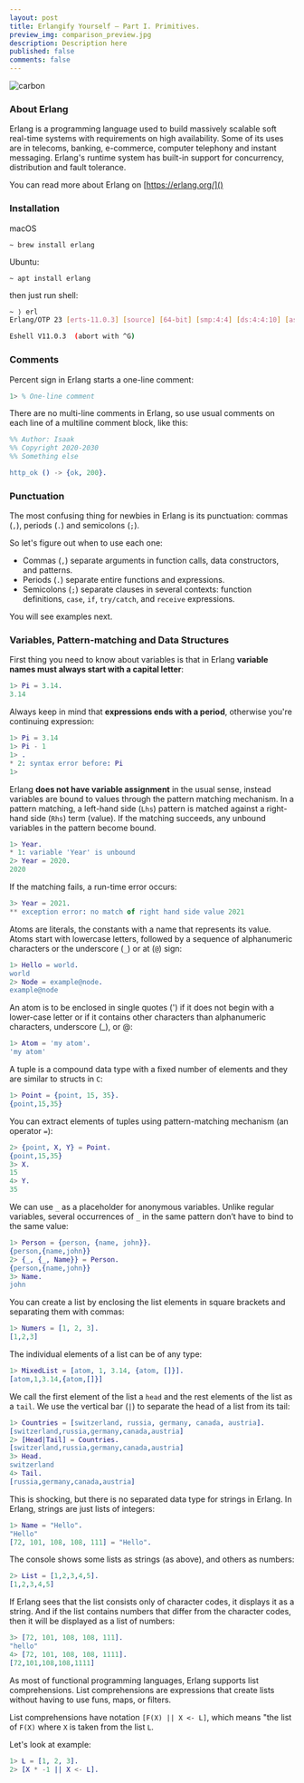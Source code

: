 ```yaml
---
layout: post
title: Erlangify Yourself — Part I. Primitives.
preview_img: comparison_preview.jpg
description: Description here
published: false
comments: false
---
```


![carbon](https://user-images.githubusercontent.com/15812620/91530751-556c4c80-e914-11ea-8b2d-17a2d11a22bb.png)

### About Erlang

Erlang is a programming language used to build massively scalable soft real-time systems with requirements on high 
availability. Some of its uses are in telecoms, banking, e-commerce, computer telephony and instant messaging. 
Erlang's runtime system has built-in support for concurrency, distribution and fault tolerance.

You can read more about Erlang on [https://erlang.org/]()

### Installation

macOS

```
~ brew install erlang
```

Ubuntu:

```
~ apt install erlang
```

then just run shell:

```bash
~ ⟩ erl
Erlang/OTP 23 [erts-11.0.3] [source] [64-bit] [smp:4:4] [ds:4:4:10] [async-threads:1] [hipe] [dtrace]

Eshell V11.0.3  (abort with ^G)
```

### Comments

Percent sign in Erlang starts a one-line comment:

```erlang
1> % One-line comment
```

There are no multi-line comments in Erlang, so use usual comments on each line of a multiline comment block, like this:

```erlang
%% Author: Isaak
%% Copyright 2020-2030
%% Something else

http_ok () -> {ok, 200}.
```

### Punctuation

The most confusing thing for newbies in Erlang is its punctuation: commas (`,`), periods (`.`) and semicolons (`;`).

So let's figure out when to use each one:

* Commas (`,`) separate arguments in function calls, data constructors, and patterns.
* Periods (`.`) separate entire functions and expressions.
* Semicolons (`;`) separate clauses in several contexts: function definitions, `case`, `if`, `try/catch`, and `receive` expressions.

You will see examples next.

### Variables, Pattern-matching and Data Structures

First thing you need to know about variables is that in Erlang **variable names must always start with a capital letter**:

```erlang
1> Pi = 3.14.
3.14
```

Always keep in mind that **expressions ends with a period**, otherwise you're continuing expression:

```erlang
1> Pi = 3.14
1> Pi - 1
1> .
* 2: syntax error before: Pi
1>
```

Erlang **does not have variable assignment** in the usual sense, instead variables are bound to values through the 
pattern matching mechanism. In a pattern matching, a left-hand side (`Lhs`) pattern is matched against a right-hand
 side (`Rhs`) term (value). If the matching succeeds, any unbound variables in the pattern become bound.

```erlang
1> Year.
* 1: variable 'Year' is unbound
2> Year = 2020.
2020
```

If the matching fails, a run-time error occurs:

```erlang
3> Year = 2021.
** exception error: no match of right hand side value 2021
```

Atoms are literals, the constants with a name that represents its value. Atoms start with lowercase letters, 
followed by a sequence of alphanumeric characters or the underscore (`_`) or at (`@`) sign:

```erlang
1> Hello = world.
world
2> Node = example@node.
example@node
```

An atom is to be enclosed in single quotes (') if it does not begin with a lower-case letter or if it contains other 
characters than alphanumeric characters, underscore (_), or @:

```erlang
1> Atom = 'my atom'.
'my atom'
```

A tuple is a compound data type with a fixed number of elements and they are similar to structs in `C`:

```erlang
1> Point = {point, 15, 35}.
{point,15,35}
```

You can extract elements of tuples using pattern-matching mechanism (an operator `=`):

```erlang
2> {point, X, Y} = Point.
{point,15,35}
3> X.
15
4> Y.
35
```

We can use `_` as a placeholder for anonymous variables. Unlike regular variables, several occurrences of `_` in the 
same pattern don’t have to bind to the same value:

```erlang
1> Person = {person, {name, john}}.
{person,{name,john}}
2> {_, {_, Name}} = Person.
{person,{name,john}}
3> Name.
john
```

You can create a list by enclosing the list elements in square brackets and separating them with commas:

```erlang
1> Numers = [1, 2, 3].
[1,2,3]
```

The individual elements of a list can be of any type:

```erlang
1> MixedList = [atom, 1, 3.14, {atom, []}].
[atom,1,3.14,{atom,[]}]
```

We call the first element of the list a `head` and the rest elements of the list as a `tail`. We use the vertical 
bar (`|`) to separate the head of a list from its tail:

```erlang
1> Countries = [switzerland, russia, germany, canada, austria].
[switzerland,russia,germany,canada,austria]
2> [Head|Tail] = Countries.
[switzerland,russia,germany,canada,austria]
3> Head.
switzerland
4> Tail.
[russia,germany,canada,austria]
```

This is shocking, but there is no separated data type for strings in Erlang. In Erlang, strings are just lists 
of integers:

```erlang
1> Name = "Hello".
"Hello"
[72, 101, 108, 108, 111] = "Hello".
```

The console shows some lists as strings (as above), and others as numbers:

```erlang
2> List = [1,2,3,4,5].
[1,2,3,4,5]
```

If Erlang sees that the list consists only of character codes, it displays it as a string. And if the list contains 
numbers that differ from the character codes, then it will be displayed as a list of numbers:

```erlang
3> [72, 101, 108, 108, 111].
"hello"
4> [72, 101, 108, 108, 1111].
[72,101,108,108,1111]
```

As most of functional programming languages, Erlang supports list comprehensions. List comprehensions are expressions 
that create lists without having to use funs, maps, or filters.

List comprehensions have notation `[F(X) || X <- L]`, which means "the list of `F(X)` where `X` is taken from the list `L`.

Let's look at example:

```erlang
1> L = [1, 2, 3].
2> [X * -1 || X <- L].
```
